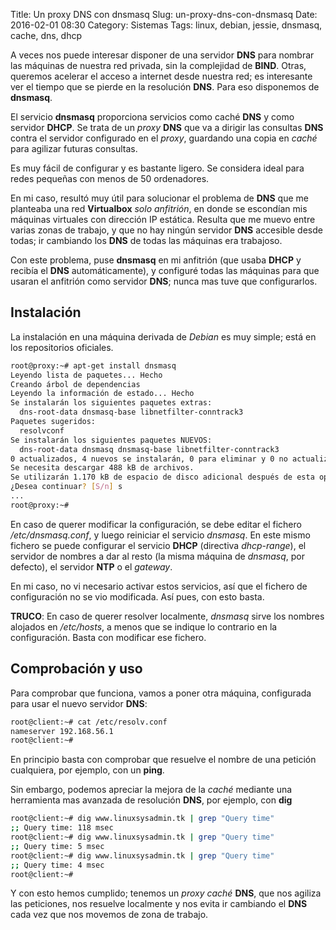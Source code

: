 Title: Un proxy DNS con dnsmasq
Slug: un-proxy-dns-con-dnsmasq
Date: 2016-02-01 08:30
Category: Sistemas
Tags: linux, debian, jessie, dnsmasq, cache, dns, dhcp



A veces nos puede interesar disponer de una servidor **DNS** para nombrar las máquinas de nuestra red privada, sin la complejidad de **BIND**. Otras, queremos acelerar el acceso a internet desde nuestra red; es interesante ver el tiempo que se pierde en la resolución **DNS**. Para eso disponemos de **dnsmasq**.

El servicio **dnsmasq** proporciona servicios como caché **DNS** y como servidor **DHCP**. Se trata de un *proxy* **DNS** que va a dirigir las consultas **DNS** contra el servidor configurado en el *proxy*, guardando una copia en *caché* para agilizar futuras consultas.

Es muy fácil de configurar y es bastante ligero. Se considera ideal para redes pequeñas con menos de 50 ordenadores.

En mi caso, resultó muy útil para solucionar el problema de **DNS** que me planteaba una red **Virtualbox** *solo anfitrión*, en donde se escondían mis máquinas virtuales con dirección IP estática. Resulta que me muevo entre varias zonas de trabajo, y que no hay ningún servidor **DNS** accesible desde todas; ir cambiando los **DNS** de todas las máquinas era trabajoso.

Con este problema, puse **dnsmasq** en mi anfitrión (que usaba **DHCP** y recibía el **DNS** automáticamente), y configuré todas las máquinas para que usaran el anfitrión como servidor **DNS**; nunca mas tuve que configurarlos.

## Instalación

La instalación en una máquina derivada de *Debian* es muy simple; está en los repositorios oficiales.

```bash
root@proxy:~# apt-get install dnsmasq
Leyendo lista de paquetes... Hecho
Creando árbol de dependencias       
Leyendo la información de estado... Hecho
Se instalarán los siguientes paquetes extras:
  dns-root-data dnsmasq-base libnetfilter-conntrack3
Paquetes sugeridos:
  resolvconf
Se instalarán los siguientes paquetes NUEVOS:
  dns-root-data dnsmasq dnsmasq-base libnetfilter-conntrack3
0 actualizados, 4 nuevos se instalarán, 0 para eliminar y 0 no actualizados.
Se necesita descargar 488 kB de archivos.
Se utilizarán 1.170 kB de espacio de disco adicional después de esta operación.
¿Desea continuar? [S/n] s
...
root@proxy:~# 
```

En caso de querer modificar la configuración, se debe editar el fichero */etc/dnsmasq.conf*, y luego reiniciar el servicio *dnsmasq*. En este mismo fichero se puede configurar el servicio **DHCP** (directiva *dhcp-range*), el servidor de nombres a dar al resto (la misma máquina de *dnsmasq*, por defecto), el servidor **NTP** o el *gateway*.

En mi caso, no vi necesario activar estos servicios, así que el fichero de configuración no se vio modificada. Así pues, con esto basta.

**TRUCO**: En caso de querer resolver localmente, *dnsmasq* sirve los nombres alojados en */etc/hosts*, a menos que se indique lo contrario en la configuración. Basta con modificar ese fichero.

## Comprobación y uso

Para comprobar que funciona, vamos a poner otra máquina, configurada para usar el nuevo servidor **DNS**:

```bash
root@client:~# cat /etc/resolv.conf 
nameserver 192.168.56.1
root@client:~# 
```

En principio basta con comprobar que resuelve el nombre de una petición cualquiera, por ejemplo, con un **ping**.

Sin embargo, podemos apreciar la mejora de la *caché* mediante una herramienta mas avanzada de resolución **DNS**, por ejemplo, con **dig**

```bash
root@client:~# dig www.linuxsysadmin.tk | grep "Query time"
;; Query time: 118 msec
root@client:~# dig www.linuxsysadmin.tk | grep "Query time"
;; Query time: 5 msec
root@client:~# dig www.linuxsysadmin.tk | grep "Query time"
;; Query time: 4 msec
root@client:~# 
```

Y con esto hemos cumplido; tenemos un *proxy caché* **DNS**, que nos agiliza las peticiones, nos resuelve localmente y nos evita ir cambiando el **DNS** cada vez que nos movemos de zona de trabajo.
